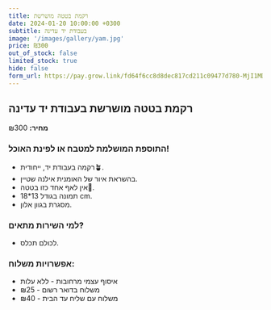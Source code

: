 ```yaml
---
title: רקמת בטטה מושרשת
date: 2024-01-20 10:00:00 +0300
subtitle: בעבודת יד עדינה
image: '/images/gallery/yam.jpg'
price: ₪300
out_of_stock: false
limited_stock: true
hide: false
form_url: https://pay.grow.link/fd64f6cc8d8dec817cd211c09477d780-MjI1MDc0Mw
---
```


## רקמת בטטה מושרשת בעבודת יד עדינה

**מחיר:** ₪300

### התוספת המושלמת למטבח או לפינת האוכל!

- רקמה בעבודת יד, ייחודית🪴.
- בהשראת איור של האומנית אילנה שטיין.
- אין לאף אחד כזו בטטה💫.
- תמונה בגודל 13*18 cm.
- מסגרת בגוון אלון.

### למי השירות מתאים?

- לכולם תכלס.

### אפשרויות משלוח:

- איסוף עצמי מרחובות - ללא עלות
- משלוח בדואר רשום - ₪25
- משלוח עם שליח עד הבית - ₪40 
